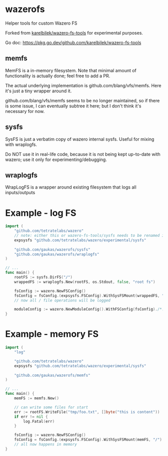 # wazerofs
Helper tools for custom Wazero FS

Forked from [karelbilek/wazero-fs-tools](https://github.com/karelbilek/wazero-fs-tools) for experimental purposes.

Go doc: https://pkg.go.dev/github.com/karelbilek/wazero-fs-tools

## memfs

MemFS is a in-memory filesystem. Note that minimal amount of functionality is actually done;
feel free to add a PR.

The actual underlying implementation is github.com/blang/vfs/memfs.
Here it's just a tiny wrapper around it.

github.com/blang/vfs/memfs seems to be no longer maintained, so if there is some issue, I can eventually
subtree it here; but I don't think it's necessary for now.

## sysfs

SysFS is just a verbatim copy of wazero internal sysfs. Useful for mixing with wraplogfs.

Do NOT use it in real-life code, because it is not being kept up-to-date with wazero; use it only for experimenting/debugging.

## wraplogfs

WrapLogFS is a wrapper around existing filesystem that logs all inputs/outputs

# Example - log FS

```go
import (
    "github.com/tetratelabs/wazero"
    // note: either this or wazero-fs-tools/sysfs needs to be renamed in import
    expsysfs "github.com/tetratelabs/wazero/experimental/sysfs"
    
    "github.com/gaukas/wazerofs/sysfs"
    "github.com/gaukas/wazerofs/wraplogfs"
)

// ...
func main() {
    rootFS := sysfs.DirFS("/")
    wrappedFS := wraplogfs.New(rootFS, os.Stdout, false, "root fs")

    fsConfig := wazero.NewFSConfig()
    fsConfig = fsConfig.(expsysfs.FSConfig).WithSysFSMount(wrappedFS, "/") 
    // now all / file operations will be logged

    moduleConfig := wazero.NewModuleConfig().WithFSConfig(fsConfig)./*...*/
}
```

# Example - memory FS

```go
import (
    "log"

    "github.com/tetratelabs/wazero"
    expsysfs "github.com/tetratelabs/wazero/experimental/sysfs"
    
    "github.com/gaukas/wazerofs/memfs"
)

// ...
func main() {
    memFS := memfs.New()

    // can write some files for start
    err := rootFS.WriteFile("tmp/foo.txt", []byte("this is content"))
    if err != nil {
        log.Fatal(err)
    }

    fsConfig := wazero.NewFSConfig()
    fsConfig = fsConfig.(expsysfs.FSConfig).WithSysFSMount(memFS, "/") 
    // all now happens in memory
}
```
